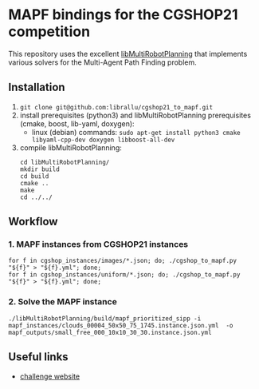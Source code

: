 # MAPF bindings for the CGSHOP21 competition

This repository uses the excellent [libMultiRobotPlanning](https://github.com/whoenig/libMultiRobotPlanning) that implements various solvers for the Multi-Agent Path Finding problem.





## Installation

1. `git clone git@github.com:librallu/cgshop21_to_mapf.git`
2. install prerequisites (python3) and libMultiRobotPlanning prerequisites (cmake, boost, lib-yaml, doxygen):
    - linux (debian) commands: `sudo apt-get install python3 cmake libyaml-cpp-dev doxygen libboost-all-dev`
3. compile libMultiRobotPlanning:
    ```
    cd libMultiRobotPlanning/
    mkdir build
    cd build
    cmake ..
    make
    cd ../../
    ```




## Workflow

### 1. MAPF instances from CGSHOP21 instances

```
for f in cgshop_instances/images/*.json; do; ./cgshop_to_mapf.py "${f}" > "${f}.yml"; done;
for f in cgshop_instances/uniform/*.json; do; ./cgshop_to_mapf.py "${f}" > "${f}.yml"; done;
```


### 2. Solve the MAPF instance

```
./libMultiRobotPlanning/build/mapf_prioritized_sipp -i mapf_instances/clouds_00004_50x50_75_1745.instance.json.yml  -o mapf_outputs/small_free_000_10x10_30_30.instance.json.yml
```



## Useful links

 - [challenge website](https://cgshop.ibr.cs.tu-bs.de/competition/cg-shop-2021/#problem-description)